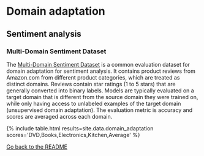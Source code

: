# Domain adaptation

## Sentiment analysis

### Multi-Domain Sentiment Dataset

The [Multi-Domain Sentiment Dataset](https://www.cs.jhu.edu/~mdredze/datasets/sentiment/) is a common
evaluation dataset for domain adaptation for sentiment analysis. It contains product reviews from
Amazon.com from different product categories, which are treated as distinct domains.
Reviews contain star ratings (1 to 5 stars) that are generally converted into binary labels. Models are
typically evaluated on a target domain that is different from the source domain they were trained on, while only
having access to unlabeled examples of the target domain (unsupervised domain adaptation). The evaluation
metric is accuracy and scores are averaged across each domain.

{% include table.html
   results=site.data.domain_adaptation
   scores='DVD,Books,Electronics,Kitchen,Average' %}

[Go back to the README](README.md)
